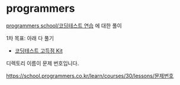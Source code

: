# programmers

[programmers school/코딩테스트 연습](https://school.programmers.co.kr/learn/challenges) 에 대한 풀이

1차 목표: 아래 다 풀기

- [코딩테스트 고득점 Kit](https://school.programmers.co.kr/learn/challenges?tab=algorithm_practice_kit)

디렉토리 이름이 문제 번호입니다.

https://school.programmers.co.kr/learn/courses/30/lessons/문제번호
